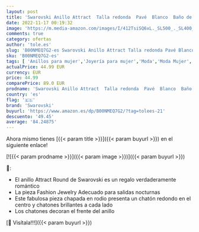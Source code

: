 ```yaml
---
layout: post
title: 'Swarovski Anillo Attract  Talla redonda  Pavé  Blanco  Baño de rodio'
date: 2022-11-17 00:19:32
image: 'https://m.media-amazon.com/images/I/412TsiSQ6xL._SL500_._SL400_.jpg'
comments: true
category: ofertas
author: 'tole.es'
slug: 'B00NMEQ7G2-es Swarovski Anillo Attract Talla redonda Pavé Blanco Baño de...'
sku: 'B00NMEQ7G2-es'
tags: [ 'Anillos para mujer','Joyería para mujer','Moda','Moda Mujer','swarovski','🇪🇸', ]
actualPrice: 44.99 EUR
currency: EUR
price: 44.99
comparePrice: 89.0 EUR
prodname: 'Swarovski Anillo Attract  Talla redonda  Pavé  Blanco  Baño de rodio'
country: 'es'
flag: '🇪🇸'
brand: 'Swarovski'
buyurl: 'https://www.amazon.es/dp/B00NMEQ7G2/?tag=tolees-21'
descuento: '49.45'
average: '84.24875'
---
```


Ahora mismo tienes [{{< param title >}}]({{< param buyurl >}}) en el siguiente enlace!

[![{{< param prodname >}}]({{< param image >}})]({{< param buyurl >}})

🔎:

- El anillo Attract Round de Swarovski es un regalo verdaderamente romántico
- La pieza Fashion Jewelry Adecuado para salidas nocturnas
- Este fabulosa pieza chapada en rodio presenta un chatón redondo en el centro y chatones brillantes a cada lado
- Los chatones decoran el frente del anillo

[🛒 Visítala!!!]({{< param buyurl >}})
